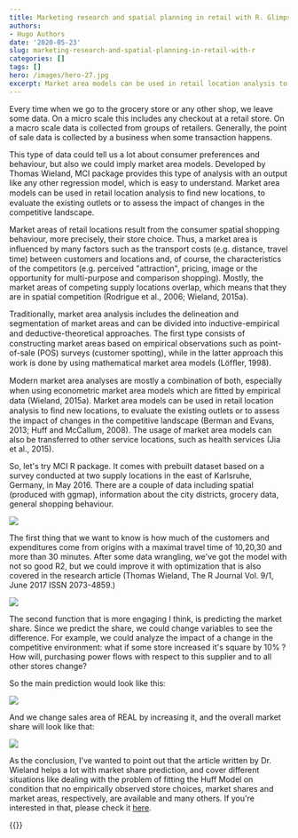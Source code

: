 ```yaml
---
title: Marketing research and spatial planning in retail with R. Glimpse on a MCI/MCI2 packages - market area models for retail and service locations
authors:
- Hugo Authors
date: '2020-05-23'
slug: marketing-research-and-spatial-planning-in-retail-with-r
categories: []
tags: []
hero: /images/hero-27.jpg
excerpt: Market area models can be used in retail location analysis to ﬁnd new locations, to evaluate the existing outlets or to assess the impact of changes in the competitive landscape 
---
```


Every time when we go to the grocery store or any other shop, we leave some data. On a micro scale this includes any checkout at a retail store. On a macro scale data is collected from groups of retailers. Generally, the point of sale data is collected by a business when some transaction happens.  

This type of data could tell us a lot about consumer preferences and behaviour, but also we could imply market area models. Developed by Thomas Wieland, MCI package provides this type of analysis with an output like any other regression model, which is easy to understand. Market area models can be used in retail location analysis to ﬁnd new locations, to evaluate the existing outlets or to assess the impact of changes in the competitive landscape. 

Market areas of retail locations result from the consumer spatial shopping behaviour, more precisely, their store choice. Thus, a market area is inﬂuenced by many factors such as the transport costs (e.g. distance, travel time) between customers and locations and, of course, the characteristics of the competitors (e.g. perceived "attraction", pricing, image or the opportunity for multi-purpose and comparison shopping). Mostly, the market areas of competing supply locations overlap, which means that they are in spatial competition (Rodrigue et al., 2006; Wieland, 2015a). 

Traditionally, market area analysis includes the delineation and segmentation of market areas and can be divided into inductive-empirical and deductive-theoretical approaches. The ﬁrst type consists of constructing market areas based on empirical observations such as point-of-sale (POS) surveys (customer spotting), while in the latter approach this work is done by using mathematical market area models (Löfﬂer, 1998). 

Modern market area analyses are mostly a combination of both, especially when using econometric market area models which are ﬁtted by empirical data (Wieland, 2015a). Market area models can be used in retail location analysis to ﬁnd new locations, to evaluate the existing outlets or to assess the impact of changes in the competitive landscape (Berman and Evans, 2013; Huff and McCallum, 2008). The usage of market area models can also be transferred to other service locations, such as health services (Jia et al., 2015). 

So, let's try MCI R package. It comes with prebuilt dataset based on a survey conducted at two supply locations in the east of Karlsruhe, Germany, in May 2016. There are a couple of data including spatial (produced with ggmap), information about the city districts, grocery data, general shopping behaviour.

![](/post/2020-05-23-marketing-research-and-spatial-planning-in-retail-with-r_files/skim1.png)

The first thing that we want to know is how much of the customers and expenditures come from origins with a maximal travel time of 10,20,30 and more than 30 minutes. After some data wrangling, we've got the model with not so good R2, but we could improve it with optimization that is also covered in the research article (Thomas Wieland, The R Journal Vol. 9/1, June 2017 ISSN 2073-4859.)

![](/post/2020-05-23-marketing-research-and-spatial-planning-in-retail-with-r_files/km.png)

The second function that is more engaging I think, is predicting the market share. Since we predict the share, we could change variables to see the difference. For example, we could analyze the impact of a change in the competitive environment: what if some store increased it's square by 10% ? How will, purchasing power flows with respect to this supplier and to all other stores change?

So the main prediction would look like this:

![](/post/2020-05-23-marketing-research-and-spatial-planning-in-retail-with-r_files/first.png)

And we change sales area of REAL by increasing it, and the overall market share will look like that:

![](/post/2020-05-23-marketing-research-and-spatial-planning-in-retail-with-r_files/second.png)

As the conclusion, I've wanted to point out that the article written by Dr. Wieland helps a lot with market share prediction, and cover different situations like dealing with the problem of fitting the Huff Model on condition that no empirically observed store choices, market shares and market areas, respectively, are available and many others. If you're interested in that, please check it [here](https://www.researchgate.net/publication/329389548_MCI2_Market_Area_Models_for_Retail_and_Service_Locations_R_package_v100_R_package_documentation_httpsCRANR-projectorgpackageMCI2 ).






{{<subscribe email = "your@email.com">}}



